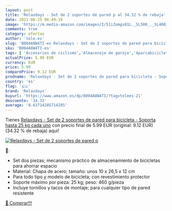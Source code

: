 ```yaml
---
layout: post
title: 'Relaxdays - Set de 2 soportes de pared p al 34.32 % de rebaja'
date: 2021-06-25 06:49:19
image: 'https://m.media-amazon.com/images/I/51iZomgs01L._SL500_._SL400_.jpg'
comments: true
category: ofertas
author: 'tole.es'
slug: 'B004A8W4TI-es Relaxdays - Set de 2 soportes de pared para bicicleta -...'
sku: 'B004A8W4TI-es'
tags: [ 'Accesorios de ciclismo','Almacenaje de garaje','Aparcabicicletas y soportes para bicicletas','Bastidores para bicicletas','Bricolaje y herramientas','Ciclismo','Deportes y aire libre','Organización y almacenaje en casa','Ropa y equipo para deportes','bicicleta','relaxdays', ]
actualPrice: 5.99 EUR
currency: EUR
price: 5.99
comparePrice: 9.12 EUR
prodname: 'Relaxdays - Set de 2 soportes de pared para bicicleta - Soporta hasta 25 kg cada uno'
country: 'es'
flag: '🇪🇸'
brand: 'Relaxdays'
buyurl: 'https://www.amazon.es/dp/B004A8W4TI/?tag=tolees-21'
descuento: '34.32'
average: '8.63714285714285'
---
```


Tienes [Relaxdays - Set de 2 soportes de pared para bicicleta - Soporta hasta 25 kg cada uno](https://www.amazon.es/dp/B004A8W4TI/?tag=tolees-21) con precio final de  5.99 EUR (original: 9.12 EUR) (34.32 %  de rebaja) aqui!

[![Relaxdays - Set de 2 soportes de pared p](https://m.media-amazon.com/images/I/51iZomgs01L._SL500_._SL400_.jpg)](https://www.amazon.es/dp/B004A8W4TI/?tag=tolees-21)

🔎:

- Set dos piezas; mecanismo práctico de almacenamiento de bicicletas para ahorrar espacio
- Material: Chapa de acero; tamaño: unos 10 x 26,5 x 12 cm
- Para todo tipo y modelo de bicicleta; con revestimiento protector
- Soporte máximo por pieza: 25 kg; peso: 460 g/pieza
- Incluye tornillos y tacos de montaje; para cualquier tipo de pared resistente

[🛒 Comprar!!!](https://www.amazon.es/dp/B004A8W4TI/?tag=tolees-21)
